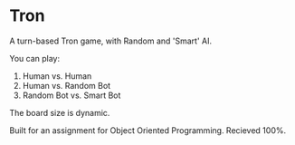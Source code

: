 # Tron
A turn-based Tron game, with Random and 'Smart' AI. 

You can play:
1. Human vs. Human
2. Human vs. Random Bot
3. Random Bot vs. Smart Bot

The board size is dynamic.

Built for an assignment for Object Oriented Programming. Recieved 100%.
